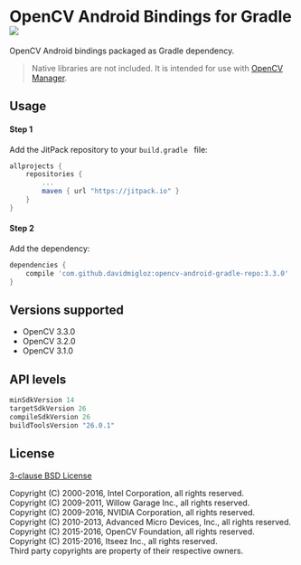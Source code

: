 # OpenCV Android Bindings for Gradle [![](https://jitpack.io/v/davidmigloz/opencv-android-gradle-repo.svg)](https://jitpack.io/#davidmigloz/opencv-android-gradle-repo)

OpenCV Android bindings packaged as Gradle dependency.

> Native libraries are not included. It is intended for use with [OpenCV Manager](https://play.google.com/store/apps/details?id=org.opencv.engine).

## Usage

#### Step 1

Add the JitPack repository to your `build.gradle ` file:

```gradle
allprojects {
	repositories {
		...
		maven { url "https://jitpack.io" }
	}
}
```

#### Step 2

Add the dependency:

```gradle
dependencies {
	compile 'com.github.davidmigloz:opencv-android-gradle-repo:3.3.0'
}
```

## Versions supported

- OpenCV 3.3.0
- OpenCV 3.2.0
- OpenCV 3.1.0

## API levels
```gradle
minSdkVersion 14
targetSdkVersion 26
compileSdkVersion 26
buildToolsVersion "26.0.1"
```

## License

[3-clause BSD License](https://github.com/opencv/opencv/blob/master/LICENSE)

Copyright (C) 2000-2016, Intel Corporation, all rights reserved.  
Copyright (C) 2009-2011, Willow Garage Inc., all rights reserved.  
Copyright (C) 2009-2016, NVIDIA Corporation, all rights reserved.  
Copyright (C) 2010-2013, Advanced Micro Devices, Inc., all rights reserved.  
Copyright (C) 2015-2016, OpenCV Foundation, all rights reserved.  
Copyright (C) 2015-2016, Itseez Inc., all rights reserved.  
Third party copyrights are property of their respective owners.
